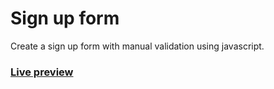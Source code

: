 # Sign up form
Create a sign up form with manual validation using javascript.
<h3>
<a href="https://h-pk-11.github.io/Sign-Up-Form/">Live preview</a>
</h3>